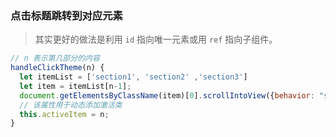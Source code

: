 

### 点击标题跳转到对应元素

>  其实更好的做法是利用 `id` 指向唯一元素或用 `ref` 指向子组件。 

```javascript
// n 表示第几部分的内容
handleClickTheme(n) {
  let itemList = ['section1', 'section2' ,'section3']
  let item = itemList[n-1];
  document.getElementsByClassName(item)[0].scrollIntoView({behavior: "smooth"});
  // 该属性用于动态添加激活类
  this.activeItem = n;
}
```



